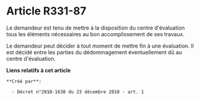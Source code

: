 # Article R331-87

Le demandeur est tenu de mettre à la disposition du centre d'évaluation tous les éléments nécessaires au bon accomplissement
de ses travaux. 

Le demandeur peut décider à tout moment de mettre fin à une évaluation. Il est décidé entre les parties du dédommagement
éventuellement dû au centre d'évaluation.

**Liens relatifs à cet article**

	**Créé par**:

	  - Décret n°2010-1630 du 23 décembre 2010 - art. 1
